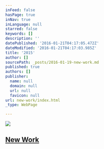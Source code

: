 ```yaml
---
inFeed: false
hasPage: true
inNav: true
inLanguage: null
starred: false
keywords: []
description: ''
datePublished: '2016-01-21T04:17:05.472Z'
dateModified: '2016-01-21T04:17:03.985Z'
title: '2015'
author: []
sourcePath: _posts/2016-01-19-new-work.md
published: true
authors: []
publisher:
  name: null
  domain: null
  url: null
  favicon: null
url: new-work/index.html
_type: WebPage

---
```

![](https://s3-us-west-2.amazonaws.com/the-grid-img/p/f5cfbf66fca5fd27348902609acdc6f98ae5c692.jpg)

## [New Work][0]

[0]: https://www.instagram.com/the.creationist/